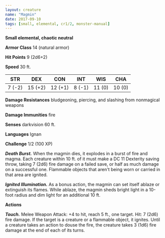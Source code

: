```yaml
---
layout: creature
name: "Magmin"
date: 2017-09-10
tags: [small, elemental, cr1/2, monster-manual]
---
```


**Small elemental, chaotic neutral**

**Armor Class** 14 (natural armor)

**Hit Points** 9 (2d6+2)

**Speed** 30 ft.

|   STR   |   DEX   |   CON   |   INT   |   WIS   |   CHA   |
|:-----:|:-----:|:-----:|:-----:|:-----:|:-----:|
| 7 (-2) | 15 (+2) | 12 (+1) | 8 (-1) | 11 (0) | 10 (0) |

**Damage Resistances** bludgeoning, piercing, and slashing from nonmagical weapons

**Damage Immunities** fire

**Senses** darkvision 60 ft.

**Languages** Ignan

**Challenge** 1/2 (100 XP)

***Death Burst.*** When the magmin dies, it explodes in a burst of fire and magma. Each creature within 10 ft. of it must make a DC 11 Dexterity saving throw, taking 7 (2d6) fire damage on a failed save, or half as much damage on a successful one. Flammable objects that aren't being worn or carried in that area are ignited.

***Ignited Illumination.*** As a bonus action, the magmin can set itself ablaze or extinguish its flames. While ablaze, the magmin sheds bright light in a 10-foot radius and dim light for an additional 10 ft.

**Actions**

***Touch.*** Melee Weapon Attack: +4 to hit, reach 5 ft., one target. Hit: 7 (2d6) fire damage. If the target is a creature or a flammable object, it ignites. Until a creature takes an action to douse the fire, the creature takes 3 (1d6) fire damage at the end of each of its turns.

